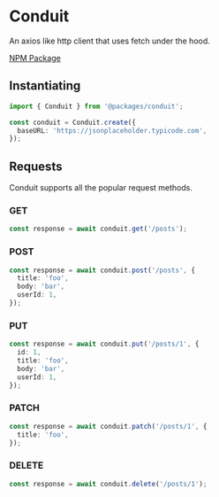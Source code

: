 # Conduit

An axios like http client that uses fetch under the hood.

[NPM Package](https://www.npmjs.com/package/@playful-systems/conduit)

## Instantiating

```ts
import { Conduit } from '@packages/conduit';

const conduit = Conduit.create({
  baseURL: 'https://jsonplaceholder.typicode.com',
});
```

## Requests

Conduit supports all the popular request methods.

### GET
```ts
const response = await conduit.get('/posts');
```

### POST
```ts
const response = await conduit.post('/posts', {
  title: 'foo',
  body: 'bar',
  userId: 1,
});
```

### PUT
```ts
const response = await conduit.put('/posts/1', {
  id: 1,
  title: 'foo',
  body: 'bar',
  userId: 1,
});
```

### PATCH
```ts
const response = await conduit.patch('/posts/1', {
  title: 'foo',
});
```

### DELETE
```ts
const response = await conduit.delete('/posts/1');
```